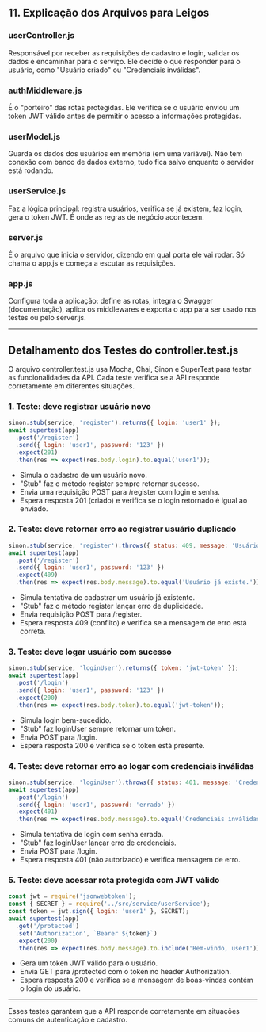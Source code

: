 
## 11. Explicação dos Arquivos para Leigos

### userController.js
Responsável por receber as requisições de cadastro e login, validar os dados e encaminhar para o serviço. Ele decide o que responder para o usuário, como "Usuário criado" ou "Credenciais inválidas".

### authMiddleware.js
É o "porteiro" das rotas protegidas. Ele verifica se o usuário enviou um token JWT válido antes de permitir o acesso a informações protegidas.

### userModel.js
Guarda os dados dos usuários em memória (em uma variável). Não tem conexão com banco de dados externo, tudo fica salvo enquanto o servidor está rodando.

### userService.js
Faz a lógica principal: registra usuários, verifica se já existem, faz login, gera o token JWT. É onde as regras de negócio acontecem.

### server.js
É o arquivo que inicia o servidor, dizendo em qual porta ele vai rodar. Só chama o app.js e começa a escutar as requisições.

### app.js
Configura toda a aplicação: define as rotas, integra o Swagger (documentação), aplica os middlewares e exporta o app para ser usado nos testes ou pelo server.js.

---

## Detalhamento dos Testes do controller.test.js

O arquivo controller.test.js usa Mocha, Chai, Sinon e SuperTest para testar as funcionalidades da API. Cada teste verifica se a API responde corretamente em diferentes situações.

### 1. Teste: deve registrar usuário novo
```js
sinon.stub(service, 'register').returns({ login: 'user1' });
await supertest(app)
  .post('/register')
  .send({ login: 'user1', password: '123' })
  .expect(201)
  .then(res => expect(res.body.login).to.equal('user1'));
```
- Simula o cadastro de um usuário novo.
- "Stub" faz o método register sempre retornar sucesso.
- Envia uma requisição POST para /register com login e senha.
- Espera resposta 201 (criado) e verifica se o login retornado é igual ao enviado.

### 2. Teste: deve retornar erro ao registrar usuário duplicado
```js
sinon.stub(service, 'register').throws({ status: 409, message: 'Usuário já existe.' });
await supertest(app)
  .post('/register')
  .send({ login: 'user1', password: '123' })
  .expect(409)
  .then(res => expect(res.body.message).to.equal('Usuário já existe.'));
```
- Simula tentativa de cadastrar um usuário já existente.
- "Stub" faz o método register lançar erro de duplicidade.
- Envia requisição POST para /register.
- Espera resposta 409 (conflito) e verifica se a mensagem de erro está correta.

### 3. Teste: deve logar usuário com sucesso
```js
sinon.stub(service, 'loginUser').returns({ token: 'jwt-token' });
await supertest(app)
  .post('/login')
  .send({ login: 'user1', password: '123' })
  .expect(200)
  .then(res => expect(res.body.token).to.equal('jwt-token'));
```
- Simula login bem-sucedido.
- "Stub" faz loginUser sempre retornar um token.
- Envia POST para /login.
- Espera resposta 200 e verifica se o token está presente.

### 4. Teste: deve retornar erro ao logar com credenciais inválidas
```js
sinon.stub(service, 'loginUser').throws({ status: 401, message: 'Credenciais inválidas.' });
await supertest(app)
  .post('/login')
  .send({ login: 'user1', password: 'errado' })
  .expect(401)
  .then(res => expect(res.body.message).to.equal('Credenciais inválidas.'));
```
- Simula tentativa de login com senha errada.
- "Stub" faz loginUser lançar erro de credenciais.
- Envia POST para /login.
- Espera resposta 401 (não autorizado) e verifica mensagem de erro.

### 5. Teste: deve acessar rota protegida com JWT válido
```js
const jwt = require('jsonwebtoken');
const { SECRET } = require('../src/service/userService');
const token = jwt.sign({ login: 'user1' }, SECRET);
await supertest(app)
  .get('/protected')
  .set('Authorization', `Bearer ${token}`)
  .expect(200)
  .then(res => expect(res.body.message).to.include('Bem-vindo, user1'));
```
- Gera um token JWT válido para o usuário.
- Envia GET para /protected com o token no header Authorization.
- Espera resposta 200 e verifica se a mensagem de boas-vindas contém o login do usuário.

---
Esses testes garantem que a API responde corretamente em situações comuns de autenticação e cadastro.